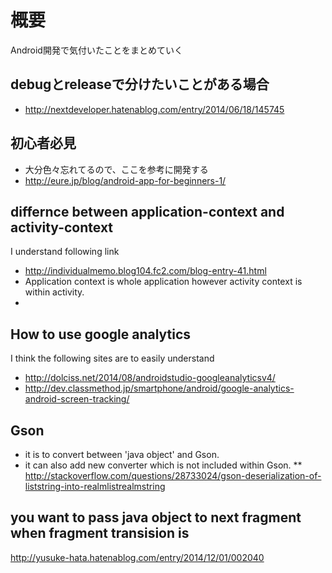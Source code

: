 # 概要
Android開発で気付いたことをまとめていく

## debugとreleaseで分けたいことがある場合
* http://nextdeveloper.hatenablog.com/entry/2014/06/18/145745

## 初心者必見
* 大分色々忘れてるので、ここを参考に開発する
* http://eure.jp/blog/android-app-for-beginners-1/

## differnce between application-context and activity-context
I understand following link

* http://individualmemo.blog104.fc2.com/blog-entry-41.html
* Application context is whole application however activity context is within activity. 
* 

## How to use google analytics
I think the following sites are to easily understand

* http://dolciss.net/2014/08/androidstudio-googleanalyticsv4/
* http://dev.classmethod.jp/smartphone/android/google-analytics-android-screen-tracking/

## Gson
* it is to convert between 'java object' and Gson.
* it can also add new converter which is not included within Gson.
** http://stackoverflow.com/questions/28733024/gson-deserialization-of-liststring-into-realmlistrealmstring

## you want to pass java object to next fragment when fragment transision is
http://yusuke-hata.hatenablog.com/entry/2014/12/01/002040



